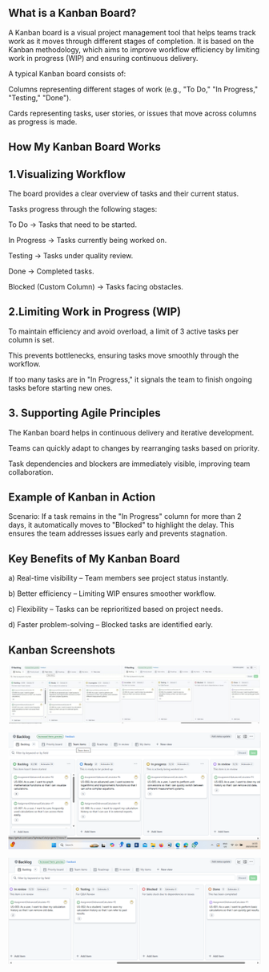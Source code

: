 
## What is a Kanban Board?
A Kanban board is a visual project management tool that helps teams track work as it moves through different stages of completion. It is based on the Kanban methodology, which aims to improve workflow efficiency by limiting work in progress (WIP) and ensuring continuous delivery.

A typical Kanban board consists of:

Columns representing different stages of work (e.g., "To Do," "In Progress," "Testing," "Done").

Cards representing tasks, user stories, or issues that move across columns as progress is made.

## How My Kanban Board Works
## 1️.Visualizing Workflow
The board provides a clear overview of tasks and their current status.

Tasks progress through the following stages:

To Do → Tasks that need to be started.

In Progress → Tasks currently being worked on.

Testing → Tasks under quality review.

Done → Completed tasks.

Blocked (Custom Column) → Tasks facing obstacles.

## 2️.Limiting Work in Progress (WIP)
To maintain efficiency and avoid overload, a limit of 3 active tasks per column is set.

This prevents bottlenecks, ensuring tasks move smoothly through the workflow.

If too many tasks are in "In Progress," it signals the team to finish ongoing tasks before starting new ones.

## 3️. Supporting Agile Principles
The Kanban board helps in continuous delivery and iterative development.

Teams can quickly adapt to changes by rearranging tasks based on priority.

Task dependencies and blockers are immediately visible, improving team collaboration.

## Example of Kanban in Action
Scenario:
If a task remains in the "In Progress" column for more than 2 days, it automatically moves to "Blocked" to highlight the delay.
This ensures the team addresses issues early and prevents stagnation.

## Key Benefits of My Kanban Board
a) Real-time visibility – Team members see project status instantly.

b) Better efficiency – Limiting WIP ensures smoother workflow.

c) Flexibility – Tasks can be reprioritized based on project needs.

d) Faster problem-solving – Blocked tasks are identified early.

## Kanban Screenshots
![Kanbas Image](https://raw.githubusercontent.com/SiphokaziCele/Assignment3AdvancedCalculator/main/KanbasFull.jpg)

![Kanbas Half Image](https://raw.githubusercontent.com/SiphokaziCele/Assignment3AdvancedCalculator/main/KanbanPic1.png)

![Kanbas Half 2 Image](https://raw.githubusercontent.com/SiphokaziCele/Assignment3AdvancedCalculator/main/KanbanPic2.png)


